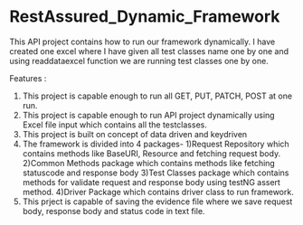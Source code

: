 # RestAssured_Dynamic_Framework
This API project contains how to run our framework dynamically. I have created one excel where I have given all test classes name one by one and using readdataexcel function we are running test classes one by one.

Features :
1) This project is capable enough to run all GET, PUT, PATCH, POST at one run.
2) This project is capable enough to run API project dynamically using Excel file input which contains all the testclasses.
3) This project is built on concept of data driven and keydriven
4) The framework is divided into 4 packages-
   1)Request Repository which contains methods like BaseURI, Resource and fetching request body.
   2)Common Methods package which contains methods like fetching statuscode and response body
   3)Test Classes package which contains methods for validate request and response body using testNG assert method.
   4)Driver Package which contains driver class to run framework.
5) This prject is capable of saving the evidence file where we save request body, response body and status code in text file.
